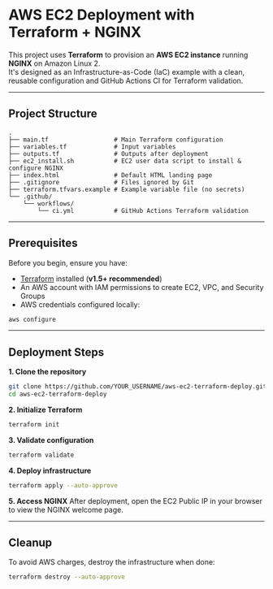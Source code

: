 # AWS EC2 Deployment with Terraform + NGINX

This project uses **Terraform** to provision an **AWS EC2 instance** running **NGINX** on Amazon Linux 2.  
It's designed as an Infrastructure-as-Code (IaC) example with a clean, reusable configuration and GitHub Actions CI for Terraform validation.

---

## Project Structure
```
.
├── main.tf                  # Main Terraform configuration
├── variables.tf             # Input variables
├── outputs.tf               # Outputs after deployment
├── ec2_install.sh           # EC2 user data script to install & configure NGINX
├── index.html               # Default HTML landing page
├── .gitignore               # Files ignored by Git
├── terraform.tfvars.example # Example variable file (no secrets)
└── .github/
    └── workflows/
        └── ci.yml           # GitHub Actions Terraform validation
```

---

## Prerequisites
Before you begin, ensure you have:
- [Terraform](https://developer.hashicorp.com/terraform/downloads) installed (**v1.5+ recommended**)
- An AWS account with IAM permissions to create EC2, VPC, and Security Groups
- AWS credentials configured locally:
```bash
aws configure
```

---

## Deployment Steps

**1. Clone the repository**
```bash
git clone https://github.com/YOUR_USERNAME/aws-ec2-terraform-deploy.git
cd aws-ec2-terraform-deploy
```

**2. Initialize Terraform**
```bash
terraform init
```

**3. Validate configuration**
```bash
terraform validate
```

**4. Deploy infrastructure**
```bash
terraform apply --auto-approve
```

**5. Access NGINX**
After deployment, open the EC2 Public IP in your browser to view the NGINX welcome page.

---

## Cleanup
To avoid AWS charges, destroy the infrastructure when done:
```bash
terraform destroy --auto-approve
```
